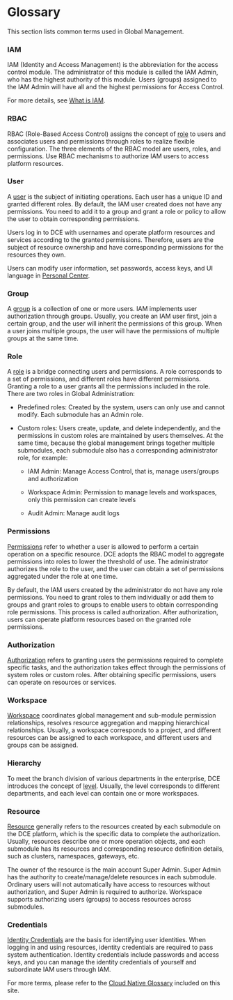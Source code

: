 # Glossary

This section lists common terms used in Global Management.

### IAM

IAM (Identity and Access Management) is the abbreviation for the access control module. The administrator of this module is called the IAM Admin, who has the highest authority of this module.
Users (groups) assigned to the IAM Admin will have all and the highest permissions for Access Control.

For more details, see [What is IAM](../user-guide/access-control/iam.md).

### RBAC

RBAC (Role-Based Access Control) assigns the concept of [role](../user-guide/access-control/Role.md) to users and associates users and permissions through roles to realize flexible configuration.
The three elements of the RBAC model are users, roles, and permissions. Use RBAC mechanisms to authorize IAM users to access platform resources.

### User

A [user](../user-guide/access-control/User.md) is the subject of initiating operations. Each user has a unique ID and granted different roles.
By default, the IAM user created does not have any permissions. You need to add it to a group and grant a role or policy to allow the user to obtain corresponding permissions.

Users log in to DCE with usernames and operate platform resources and services according to the granted permissions.
Therefore, users are the subject of resource ownership and have corresponding permissions for the resources they own.

Users can modify user information, set passwords, access keys, and UI language in [Personal Center](../user-guide/personal-center/SecuritySetting.md).

### Group

A [group](../user-guide/access-control/Group.md) is a collection of one or more users. IAM implements user authorization through groups.
Usually, you create an IAM user first, join a certain group, and the user will inherit the permissions of this group. When a user joins multiple groups, the user will have the permissions of multiple groups at the same time.

### Role

A [role](../user-guide/access-control/Role.md) is a bridge connecting users and permissions. A role corresponds to a set of permissions, and different roles have different permissions. Granting a role to a user grants all the permissions included in the role. There are two roles in Global Administration:

- Predefined roles: Created by the system, users can only use and cannot modify. Each submodule has an Admin role.

- Custom roles: Users create, update, and delete independently, and the permissions in custom roles are maintained by users themselves. At the same time, because the global management brings together multiple submodules, each submodule also has a corresponding administrator role, for example:

    - IAM Admin: Manage Access Control, that is, manage users/groups and authorization

    - Workspace Admin: Permission to manage levels and workspaces, only this permission can create levels

    - Audit Admin: Manage audit logs

### Permissions

[Permissions](../user-guide/access-control/iam.md) refer to whether a user is allowed to perform a certain operation on a specific resource.
DCE adopts the RBAC model to aggregate permissions into roles to lower the threshold of use. The administrator authorizes the role to the user, and the user can obtain a set of permissions aggregated under the role at one time.

By default, the IAM users created by the administrator do not have any role permissions. You need to grant roles to them individually or add them to groups and grant roles to groups to enable users to obtain corresponding role permissions. This process is called authorization.
After authorization, users can operate platform resources based on the granted role permissions.

### Authorization

[Authorization](../user-guide/access-control/iam.md) refers to granting users the permissions required to complete specific tasks, and the authorization takes effect through the permissions of system roles or custom roles.
After obtaining specific permissions, users can operate on resources or services.

### Workspace

[Workspace](../user-guide/workspace/Workspaces.md) coordinates global management and sub-module permission relationships, resolves resource aggregation and mapping hierarchical relationships.
Usually, a workspace corresponds to a project, and different resources can be assigned to each workspace, and different users and groups can be assigned.

### Hierarchy

To meet the branch division of various departments in the enterprise, DCE introduces the concept of [level](../user-guide/workspace/ws-folder.md). Usually, the level corresponds to different departments, and each level can contain one or more workspaces.

### Resource

[Resource](../user-guide/workspace/quota.md) generally refers to the resources created by each submodule on the DCE platform, which is the specific data to complete the authorization.
Usually, resources describe one or more operation objects, and each submodule has its resources and corresponding resource definition details, such as clusters, namespaces, gateways, etc.

The owner of the resource is the main account Super Admin. Super Admin has the authority to create/manage/delete resources in each submodule. Ordinary users will not automatically have access to resources without authorization, and Super Admin is required to authorize.
Workspace supports authorizing users (groups) to access resources across submodules.

### Credentials

[Identity Credentials](../user-guide/access-control/idprovider.md) are the basis for identifying user identities. When logging in and using resources, identity credentials are required to pass system authentication.
Identity credentials include passwords and access keys, and you can manage the identity credentials of yourself and subordinate IAM users through IAM.

For more terms, please refer to the [Cloud Native Glossary](../../dce/terms.md) included on this site.
